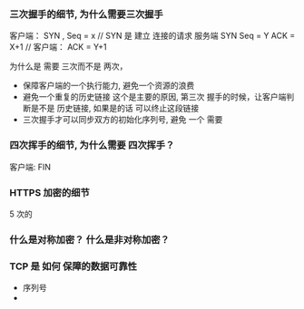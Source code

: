### 三次握手的细节,  为什么需要三次握手

客户端： SYN , Seq = x   // SYN 是 建立 连接的请求
服务端   SYN  Seq = Y  ACK = X+1  // 
客户端： ACK = Y+1 

为什么是 需要 三次而不是 两次， 
- 保障客户端的一个执行能力, 避免一个资源的浪费
- 避免一个重复的历史链接 这个是主要的原因, 第三次  握手的时候，让客户端判断是不是 历史链接, 如果是的话 可以终止这段链接
- 三次握手才可以同步双方的初始化序列号, 避免 一个 需要

### 四次挥手的细节, 为什么需要 四次挥手？

客户端:  FIN 














### HTTPS 加密的细节

5 次的











### 什么是对称加密？ 什么是非对称加密？








### TCP 是 如何 保障的数据可靠性

- 序列号 
- 